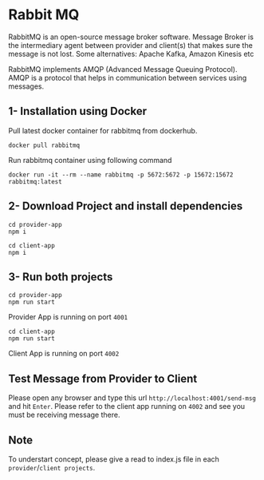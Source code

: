 # Rabbit MQ

RabbitMQ is an open-source message broker software. Message Broker is the intermediary agent between provider and client(s) that makes sure the message is not lost.
Some alternatives: Apache Kafka, Amazon Kinesis etc

RabbitMQ implements AMQP (Advanced Message Queuing Protocol). AMQP is a protocol that helps in communication between services using messages.

## 1- Installation using Docker
Pull latest docker container for rabbitmq from dockerhub.
```
docker pull rabbitmq
```
Run rabbitmq container using following command

```
docker run -it --rm --name rabbitmq -p 5672:5672 -p 15672:15672 rabbitmq:latest
```

## 2- Download Project and install dependencies

```
cd provider-app
npm i
```

```
cd client-app
npm i
```

## 3- Run both projects
```
cd provider-app
npm run start
```
Provider App is running on port `4001`

```
cd client-app
npm run start
```
Client App is running on port `4002`

## Test Message from Provider to Client

Please open any browser and type this url `http://localhost:4001/send-msg` and hit `Enter`.
Please refer to the client app running on `4002` and see you must be receiving message there.

## Note
To understart concept, please give a read to index.js file in each `provider`/`client projects`.






